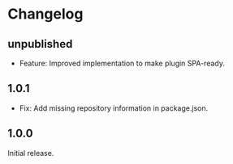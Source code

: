 # Changelog

## unpublished

- Feature: Improved implementation to make plugin SPA-ready.

## 1.0.1

- Fix: Add missing repository information in package.json.

## 1.0.0

Initial release.
